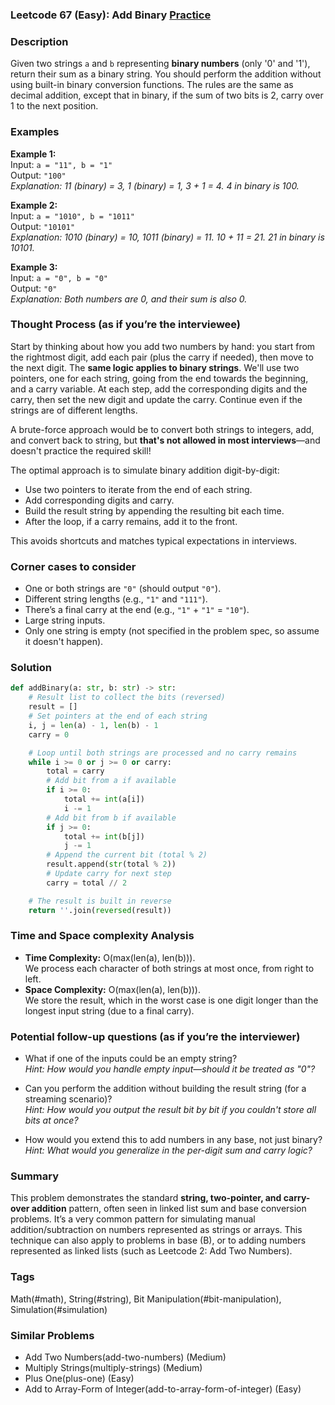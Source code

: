 ### Leetcode 67 (Easy): Add Binary [Practice](https://leetcode.com/problems/add-binary)

### Description  
Given two strings `a` and `b` representing **binary numbers** (only '0' and '1'), return their sum as a binary string. You should perform the addition without using built-in binary conversion functions. The rules are the same as decimal addition, except that in binary, if the sum of two bits is 2, carry over 1 to the next position.

### Examples  

**Example 1:**  
Input: `a = "11", b = "1"`  
Output: `"100"`  
*Explanation: 11 (binary) = 3, 1 (binary) = 1, 3 + 1 = 4. 4 in binary is 100.*

**Example 2:**  
Input: `a = "1010", b = "1011"`  
Output: `"10101"`  
*Explanation: 1010 (binary) = 10, 1011 (binary) = 11. 10 + 11 = 21. 21 in binary is 10101.*

**Example 3:**  
Input: `a = "0", b = "0"`  
Output: `"0"`  
*Explanation: Both numbers are 0, and their sum is also 0.*

### Thought Process (as if you’re the interviewee)  
Start by thinking about how you add two numbers by hand: you start from the rightmost digit, add each pair (plus the carry if needed), then move to the next digit. The **same logic applies to binary strings**. We'll use two pointers, one for each string, going from the end towards the beginning, and a carry variable. At each step, add the corresponding digits and the carry, then set the new digit and update the carry. Continue even if the strings are of different lengths.

A brute-force approach would be to convert both strings to integers, add, and convert back to string, but **that's not allowed in most interviews**—and doesn't practice the required skill!

The optimal approach is to simulate binary addition digit-by-digit:
- Use two pointers to iterate from the end of each string.
- Add corresponding digits and carry.
- Build the result string by appending the resulting bit each time.
- After the loop, if a carry remains, add it to the front.

This avoids shortcuts and matches typical expectations in interviews.

### Corner cases to consider  
- One or both strings are `"0"` (should output `"0"`).
- Different string lengths (e.g., `"1"` and `"111"`).
- There’s a final carry at the end (e.g., `"1"` + `"1"` = `"10"`).
- Large string inputs.
- Only one string is empty (not specified in the problem spec, so assume it doesn't happen).

### Solution

```python
def addBinary(a: str, b: str) -> str:
    # Result list to collect the bits (reversed)
    result = []
    # Set pointers at the end of each string
    i, j = len(a) - 1, len(b) - 1
    carry = 0

    # Loop until both strings are processed and no carry remains
    while i >= 0 or j >= 0 or carry:
        total = carry
        # Add bit from a if available
        if i >= 0:
            total += int(a[i])
            i -= 1
        # Add bit from b if available
        if j >= 0:
            total += int(b[j])
            j -= 1
        # Append the current bit (total % 2)
        result.append(str(total % 2))
        # Update carry for next step
        carry = total // 2

    # The result is built in reverse
    return ''.join(reversed(result))
```

### Time and Space complexity Analysis  

- **Time Complexity:** O(max(len(a), len(b))).  
  We process each character of both strings at most once, from right to left.
- **Space Complexity:** O(max(len(a), len(b))).  
  We store the result, which in the worst case is one digit longer than the longest input string (due to a final carry).

### Potential follow-up questions (as if you’re the interviewer)  

- What if one of the inputs could be an empty string?  
  *Hint: How would you handle empty input—should it be treated as "0"?*

- Can you perform the addition without building the result string (for a streaming scenario)?  
  *Hint: How would you output the result bit by bit if you couldn't store all bits at once?*

- How would you extend this to add numbers in any base, not just binary?  
  *Hint: What would you generalize in the per-digit sum and carry logic?*


### Summary
This problem demonstrates the standard **string, two-pointer, and carry-over addition** pattern, often seen in linked list sum and base conversion problems. It’s a very common pattern for simulating manual addition/subtraction on numbers represented as strings or arrays. This technique can also apply to problems in base \(B\), or to adding numbers represented as linked lists (such as Leetcode 2: Add Two Numbers).

### Tags
Math(#math), String(#string), Bit Manipulation(#bit-manipulation), Simulation(#simulation)

### Similar Problems
- Add Two Numbers(add-two-numbers) (Medium)
- Multiply Strings(multiply-strings) (Medium)
- Plus One(plus-one) (Easy)
- Add to Array-Form of Integer(add-to-array-form-of-integer) (Easy)